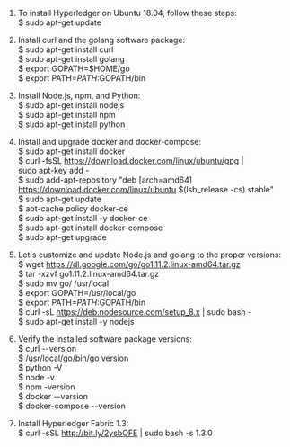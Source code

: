 1. To install Hyperledger on Ubuntu 18.04, follow these steps:\
        $ sudo apt-get update

2. Install curl and the golang software package:\
        $ sudo apt-get install curl\
        $ sudo apt-get install golang\
        $ export GOPATH=$HOME/go\
        $ export PATH=$PATH:$GOPATH/bin

3. Install Node.js, npm, and Python:\
        $ sudo apt-get install nodejs\
        $ sudo apt-get install npm\
        $ sudo apt-get install python

4. Install and upgrade docker and docker-compose:\
        $ sudo apt-get install docker\
        $ curl -fsSL https://download.docker.com/linux/ubuntu/gpg |      
          sudo apt-key add -\
        $ sudo add-apt-repository "deb [arch=amd64]   
          https://download.docker.com/linux/ubuntu 
        $(lsb_release -cs) stable"\
        $ sudo apt-get update\
        $ apt-cache policy docker-ce\
        $ sudo apt-get install -y docker-ce\
        $ sudo apt-get install docker-compose\
        $ sudo apt-get upgrade
        
5. Let's customize and update Node.js and golang to the proper versions:\
        $ wget https://dl.google.com/go/go1.11.2.linux-amd64.tar.gz \
        $ tar -xzvf go1.11.2.linux-amd64.tar.gz\
        $ sudo mv go/ /usr/local\
        $ export GOPATH=/usr/local/go\
        $ export PATH=$PATH:$GOPATH/bin\
        $ curl -sL https://deb.nodesource.com/setup_8.x | sudo bash -\
        $ sudo apt-get install -y nodejs

6. Verify the installed software package versions:\
        $ curl --version\
        $ /usr/local/go/bin/go version\
        $ python -V\
        $ node -v\
        $ npm -version\
        $ docker --version\
        $ docker-compose --version
        
 7. Install Hyperledger Fabric 1.3:\
         $ curl -sSL http://bit.ly/2ysbOFE | sudo bash -s 1.3.0
         
 
